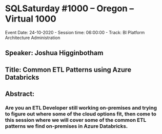 # SQLSaturday #1000 – Oregon – Virtual 1000
Event Date: 24-10-2020 - Session time: 06:00:00 - Track: BI Platform Architecture  Administration
## Speaker: Joshua Higginbotham
## Title: Common ETL Patterns using Azure Databricks
## Abstract:
### Are you an ETL Developer still working on-premises and trying to figure out where some of the cloud options fit, then come to this session where we will cover some of the common ETL patterns we find on-premises in Azure Databricks.
